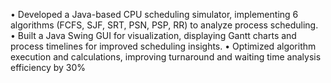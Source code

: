 • Developed a Java-based CPU scheduling simulator, implementing 6 algorithms (FCFS, SJF, SRT, PSN, PSP, RR) to
  analyze process scheduling.
• Built a Java Swing GUI for visualization, displaying Gantt charts and process timelines for improved scheduling insights.
• Optimized algorithm execution and calculations, improving turnaround and waiting time analysis efficiency by 30%
